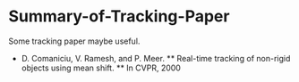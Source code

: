 # Summary-of-Tracking-Paper
Some tracking paper maybe useful.


*  D. Comaniciu, V. Ramesh, and P. Meer.  ** Real-time tracking of non-rigid objects using mean shift. ** In CVPR, 2000
